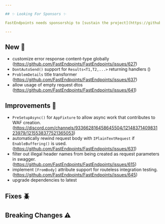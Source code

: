```yaml
---

## ✨ Looking For Sponsors ✨

FastEndpoints needs sponsorship to [sustain the project](https://github.com/FastEndpoints/FastEndpoints/issues/449). Please help out if you can.

---
```


[//]: # (<details><summary>title text</summary></details>)

## New 🎉

- customize error response content-type globally (https://github.com/FastEndpoints/FastEndpoints/issues/627)
- `DontAutoSend()` support for `Results<T1,T2,...>` returning handlers ()
- `ProblemDetails` title transformer (https://github.com/FastEndpoints/FastEndpoints/issues/637)
- allow usage of empty request dtos (https://github.com/FastEndpoints/FastEndpoints/issues/641)

## Improvements 🚀

- `PreSetupAsync()` for `AppFixture` to allow async work that contributes to WAF creation. (https://discord.com/channels/933662816458645504/1214837140983123979/1215538377521365053)
- automatically rewind request body with `IPlainTextRequest` if `EnableBuffering()` is used. (https://github.com/FastEndpoints/FastEndpoints/issues/631)
- filter out illegal header names from being created as request parameters in swagger. (https://github.com/FastEndpoints/FastEndpoints/issues/615)
- implement `[FromBody]` attribute support for routeless integration testing. (https://github.com/FastEndpoints/FastEndpoints/issues/645)
- upgrade dependencies to latest

## Fixes 🪲

## Breaking Changes ⚠️